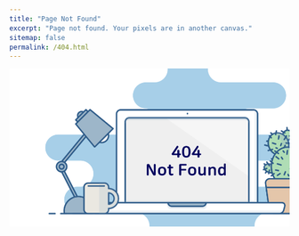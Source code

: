 ```yaml
---
title: "Page Not Found"
excerpt: "Page not found. Your pixels are in another canvas."
sitemap: false
permalink: /404.html
---
```


<!-- ![](/assets/images/404.png) -->
<p align="center">
 <img src = "/assets/images/404.png">
</p>